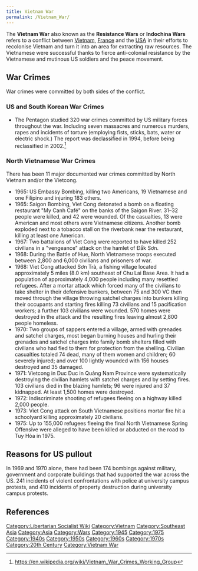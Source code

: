 ```yaml
---
title: Vietnam War
permalink: /Vietnam_War/
---
```


The **Vietnam War** also known as the **Resistance Wars** or **Indochina
Wars** refers to a conflict between [Vietnam](Vietnam.md "wikilink"),
[France](France.md "wikilink") and the
[USA](United_States_of_America.md "wikilink") in their efforts to
recolonise Vietnam and turn it into an area for extracting raw
resources. The Vietnamese were successful thanks to fierce anti-colonial
resistance by the Vietnamese and mutinous US soldiers and the peace
movement.

## War Crimes

War crimes were committed by both sides of the conflict.

### US and South Korean War Crimes

- The Pentagon studied 320 war crimes committed by US military forces
  throughout the war. Including seven massacres and numerous murders,
  rapes and incidents of torture (employing fists, sticks, bats, water
  or electric shock.) The report was declassified in 1994, before being
  reclassified in 2002.[^1]

### North Vietnamese War Crimes

There has been 11 major documented war crimes committed by North Vietnam
and/or the Vietcong.

- 1965: US Embassy Bombing, killing two Americans, 19 Vietnamese and one
  Filipino and injuring 183 others.
- 1965: Saigon Bombing, Viet Cong detonated a bomb on a floating
  restaurant "My Canh Café" on the banks of the Saigon River. 31–32
  people were killed, and 42 were wounded. Of the casualties, 13 were
  American and most others were Vietnamese citizens. Another bomb
  exploded next to a tobacco stall on the riverbank near the restaurant,
  killing at least one American.
- 1967: Two battalions of Viet Cong were reported to have killed 252
  civilians in a "vengeance" attack on the hamlet of Đắk Sơn.
- 1968: During the Battle of Hue, North Vietnamese troops executed
  between 2,800 and 6,000 civilians and prisoners of war.
- 1968: Viet Cong attacked Sơn Trà, a fishing village located
  approximately 5 miles (8.0 km) southeast of Chu Lai Base Area. It had
  a population of approximately 4,000 people including many resettled
  refugees. After a mortar attack which forced many of the civilians to
  take shelter in their defensive bunkers, between 75 and 300 VC then
  moved through the village throwing satchel charges into bunkers
  killing their occupants and starting fires killing 73 civilians and 15
  pacification workers; a further 103 civilians were wounded. 570 homes
  were destroyed in the attack and the resulting fires leaving almost
  2,800 people homeless.
- 1970: Two groups of sappers entered a village, armed with grenades and
  satchel charges, most began burning houses and hurling their grenades
  and satchel charges into family bomb shelters filled with civilians
  who had fled to them for protection from the shelling. Civilian
  casualties totaled 74 dead, many of them women and children; 60
  severely injured; and over 100 lightly wounded with 156 houses
  destroyed and 35 damaged.
- 1971: Vietcong in Duc Duc in Quảng Nam Province were systematically
  destroying the civilian hamlets with satchel charges and by setting
  fires. 103 civilians died in the blazing hamlets; 96 were injured and
  37 kidnapped. At least 1,500 homes were destroyed.
- 1972: Indiscriminate shooting of refugees fleeing on a highway killed
  2,000 people.
- 1973: Viet Cong attack on South Vietnamese positions mortar fire hit a
  schoolyard killing approximately 20 civilians.
- 1975: Up to 155,000 refugees fleeing the final North Vietnamese Spring
  Offensive were alleged to have been killed or abducted on the road to
  Tuy Hòa in 1975.

## Reasons for US pullout

In 1969 and 1970 alone, there had been 174 bombings against military,
government and corporate buildings that had supported the war across the
US. 241 incidents of violent confrontations with police at university
campus protests, and 410 incidents of property destruction during
university campus protests.

## References

<references />

[Category:Libertarian Socialist
Wiki](Category:Libertarian_Socialist_Wiki.md "wikilink")
[Category:Vietnam](Category:Vietnam.md "wikilink") [Category:Southeast
Asia](Category:Southeast_Asia.md "wikilink")
[Category:Asia](Category:Asia.md "wikilink")
[Category:Wars](Category:Wars.md "wikilink")
[Category:1945](Category:1945.md "wikilink")
[Category:1975](Category:1975.md "wikilink")
[Category:1940s](Category:1940s.md "wikilink")
[Category:1950s](Category:1950s.md "wikilink")
[Category:1960s](Category:1960s.md "wikilink")
[Category:1970s](Category:1970s.md "wikilink") [Category:20th
Century](Category:20th_Century.md "wikilink") [Category:Vietnam
War](Category:Vietnam_War.md "wikilink")

[^1]: <https://en.wikipedia.org/wiki/Vietnam_War_Crimes_Working_Group>
